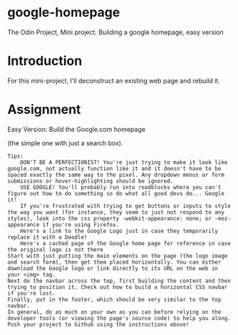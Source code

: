 # google-homepage
The Odin Project, Mini project. Building a google homepage, easy version

# Introduction

For this mini-project, I'll deconstruct an existing web page and rebuild it. 

# Assignment
Easy Version: Build the Google.com homepage

(the simple one with just a search box).

    Tips:
        DON'T BE A PERFECTIONIST! You're just trying to make it look like google.com, not actually function like it and it doesn't have to be spaced exactly the same way to the pixel. Any dropdown menus or form submissions or hover-highlighting should be ignored.
        USE GOOGLE! You'll probably run into roadblocks where you can't figure out how to do something so do what all good devs do... Google it!
        If you're frustrated with trying to get buttons or inputs to style the way you want (for instance, they seem to just not respond to any styles), look into the css property -webkit-appearance: none; or -moz-appearance if you're using Firefox.
        Here's a link to the Google Logo just in case they temporarily replace it with a Doodle!
        Here's a cached page of the Google home page for reference in case the original logo is not there
    Start with just putting the main elements on the page (the logo image and search form), then get them placed horizontally. You can either download the Google logo or link directly to its URL on the web in your <img> tag.
    Next do the navbar across the top, first building the content and then trying to position it. Check out how to build a horizontal CSS navbar if you're lost.
    Finally, put in the footer, which should be very similar to the top navbar.
    In general, do as much on your own as you can before relying on the developer tools (or viewing the page's source code) to help you along.
    Push your project to Github using the instructions above!
